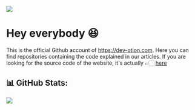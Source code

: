 [![](https://visitcount.itsvg.in/api?id=dev-otion-app&icon=0&color=0)](https://visitcount.itsvg.in)

# Hey everybody 😆

This is the official Github account of https://dev-otion.com. Here you can find repositories containing the code explained in our articles. If you are looking for the source code of the website, it's actually 👉🏻 [here](https://github.com/tsenovilla/dev-otion)

## 📊 GitHub Stats:

![](https://github-readme-stats.vercel.app/api/top-langs/?username=dev-otion-app&theme=gruvbox&custom_title=Most%20used%20%languages%20⌨️&hide_border=false&include_all_commits=false&count_private=false&layout=compact)
